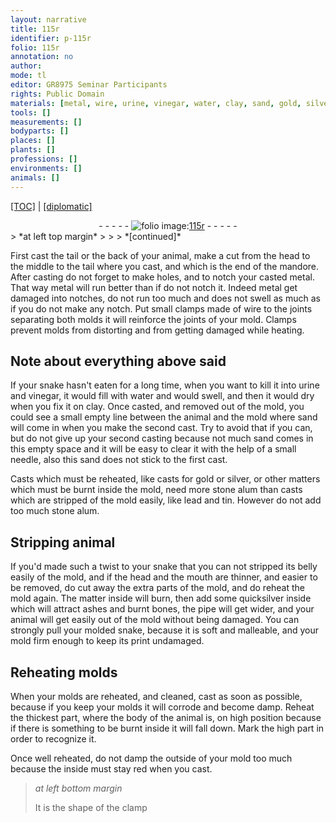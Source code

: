 ```yaml
---
layout: narrative
title: 115r
identifier: p-115r
folio: 115r
annotation: no
author:
mode: tl
editor: GR8975 Seminar Participants
rights: Public Domain
materials: [metal, wire, urine, vinegar, water, clay, sand, gold, silver, stone alum, lead, tin, quicksilver, ashes, bones]
tools: []
measurements: []
bodyparts: []
places: []
plants: []
professions: []
environments: []
animals: []
---
```


 <p><a href="{{ site.baseurl }}/translation/">[TOC]</a> | <a href="{{ site.baseurl }}/texts/p-115r_tc/" target="_blank">[diplomatic]</a></p><div class="folio" align="center">- - - - - <a href="http://gallica.bnf.fr/ark:/12148/btv1b10500001g/f235.image" target="_blank"><img src="https://cu-mkp.github.io/2017-workshop-edition/assets/photo-icon.png" alt="folio image: " style="display:inline-block; margin-bottom:-3px;"/>115r</a> - - - - - </div>  
> *at left top margin*
> 
> 
>  
*[continued]*
   
 First cast the tail or the back of your animal, make a cut from the head to the middle to the tail where you cast, and which is the end of the mandore. After casting do not forget to make holes, and to notch your casted <span class="m">metal</span>. That way <span class="m">metal</span> will run better than if do not notch it. Indeed <span class="m">metal</span> get damaged into notches, do not run too much and does not swell as much as if you do not make any notch. Put small clamps made of <span class="m">wire</span> to the joints separating both molds it will reinforce the joints of your mold. Clamps prevent molds from distorting and from getting damaged while heating.
 
  
  

## Note about everything above said

 
If your snake hasn't eaten for a long time, when you want to kill it into <span class="m">urine</span> and <span class="m">vinegar</span>, it would fill with <span class="m">water</span> and would swell, and then it would dry when you fix it on <span class="m">clay</span>. Once casted, and removed out of the mold, you could see a small empty line between the animal and the mold where <span class="m">sand</span> will come in when you make the second cast. Try to avoid that if you can, but do not give up your second casting because not much <span class="m">sand</span> comes in this empty space and it will be easy to clear it with the help of a small needle, also this <span class="m">sand</span> does not stick to the first cast.
 
Casts which must be reheated, like casts for <span class="m">gold</span> or <span class="m">silver</span>, or other matters which must be burnt inside the mold, need more <span class="m">stone alum</span> than casts which are stripped of the mold easily, like <span class="m">lead</span> and <span class="m">tin</span>. However do not add too much <span class="m">stone alum</span>.
 
 
  

## Stripping animal

 
If you'd made such a twist to your snake that you can not stripped its belly easily of the mold, and if the head and the mouth are thinner, and easier to be removed, do cut away the extra parts of the mold, and do reheat the mold again. The matter inside will burn, then add some <span class="m">quicksilver</span> inside which will attract <span class="m">ashes</span> and burnt <span class="m">bones</span>, the pipe will get wider, and your animal will get easily out of the mold without being damaged. You can strongly pull your molded snake, because it is soft and malleable, and your mold firm enough to keep its print undamaged.
 
 
  

## Reheating molds

 
When your molds are reheated, and cleaned, cast as soon as possible, because if you keep your molds it will corrode and become damp. Reheat the thickest part, where the body of the animal is, on high position because if there is something to be burnt inside it will fall down. Mark the high part in order to recognize it.
 
Once well reheated, do not damp the outside of your mold too much because the inside must stay red when you cast.
 
> *at left bottom margin*
> 
> 
>   It is the shape of the clamp
   
 